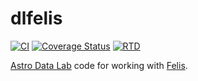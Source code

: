 # dlfelis

[![CI](https://github.com/astro-datalab/dlfelis/actions/workflows/CI.yml/badge.svg)](https://github.com/astro-datalab/dlfelis/actions/workflows/CI.yml) [![Coverage Status](https://coveralls.io/repos/github/astro-datalab/dlfelis/badge.svg?branch=main)](https://coveralls.io/github/astro-datalab/dlfelis?branch=main) [![RTD](https://readthedocs.org/projects/dlfelis/badge/?version=latest)](https://dlfelis.readthedocs.io/en/latest/)

[Astro Data Lab](https://datalab.noirlab.edu) code for working with [Felis](https://felis.lsst.io/).

